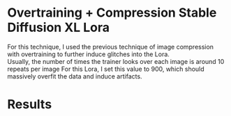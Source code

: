 # Overtraining + Compression Stable Diffusion XL Lora 

For this technique, I used the previous technique of image compression with overtraining to further induce glitches into the Lora.  
Usually, the number of times the trainer looks over each image is around 10 repeats per image For this Lora, I set this value to 900, which should massively overfit the data and 
induce artifacts.


# Results 




